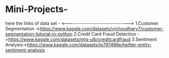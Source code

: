 # Mini-Projects-
here the links of  data set -
<------------------------------>
1.Customer Segmentation ->https://www.kaggle.com/datasets/vjchoudhary7/customer-segmentation-tutorial-in-python
2.Credit Card Fraud Detection ->https://www.kaggle.com/datasets/mlg-ulb/creditcardfraud
3.Sentiment Analysis->https://www.kaggle.com/datasets/jp797498e/twitter-entity-sentiment-analysis

